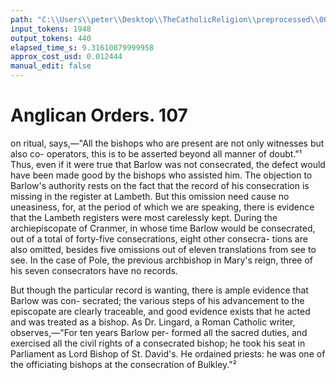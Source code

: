 ```yaml
---
path: "C:\\Users\\peter\\Desktop\\TheCatholicReligion\\preprocessed\\00126.jpg"
input_tokens: 1948
output_tokens: 440
elapsed_time_s: 9.31610879999958
approx_cost_usd: 0.012444
manual_edit: false
---
```

# Anglican Orders. 107

on ritual, says,—"All the bishops who are
present are not only witnesses but also co-
operators, this is to be asserted beyond all
manner of doubt."¹ Thus, even if it were true
that Barlow was not consecrated, the defect
would have been made good by the bishops
who assisted him. The objection to Barlow's
authority rests on the fact that the record of
his consecration is missing in the register at
Lambeth. But this omission need cause no
uneasiness, for, at the period of which we are
speaking, there is evidence that the Lambeth
registers were most carelessly kept. During
the archiepiscopate of Cranmer, in whose time
Barlow would be consecrated, out of a total
of forty-five consecrations, eight other consecra-
tions are also omitted, besides five omissions
out of eleven translations from see to see. In
the case of Pole, the previous archbishop in
Mary's reign, three of his seven consecrators
have no records.

But though the particular record is wanting,
there is ample evidence that Barlow was con-
secrated; the various steps of his advancement
to the episcopate are clearly traceable, and good
evidence exists that he acted and was treated as
a bishop. As Dr. Lingard, a Roman Catholic
writer, observes,—"For ten years Barlow per-
formed all the sacred duties, and exercised all
the civil rights of a consecrated bishop; he took
his seat in Parliament as Lord Bishop of St.
David's. He ordained priests: he was one of
the officiating bishops at the consecration of
Bulkley."²

[^1]: *de Antiquis Ritibus*, l. 8. 10. 16.
[^2]: *Catholic Magazine*, 1834.